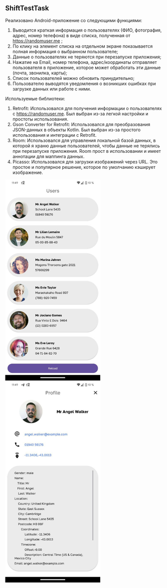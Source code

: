 ## ShiftTestTask
Реализовано Android-приложение со следующими функциями:
1. Выводится краткая информация о пользователях (ФИО, фотография, адрес, номер
телефона) в виде списка, полученная от https://randomuser.me ;
2. По клику на элемент списка на отдельном экране показывается полная информация о
выбранном пользователе;
3. Данные о пользователях не теряются при перезапуске приложения;
4. Нажатие на Email, номер телефона, адрес/координаты отправляет пользователя в
приложение, которое может обработать эти данные (почта, звонилка, карты);
5. Список пользователей можно обновить принудительно;
6. Пользователю выводятся уведомления о возникших ошибках при загрузке данных или
работе с ними.

Используемые библиотеки:
1. Retrofit: Использовался для получения информации о пользователях с https://randomuser.me. Был выбран из-за легкой настройки и простоты использования.
3. Gson Converter for Retrofit:  Использовался для преобразования JSON-данных в объекты Kotlin. Был выбран из-за простого использования и интеграции с Retrofit.
4. Room: Использовался для управления локальной базой данных, в которой я храню данные пользователей, чтобы данные не терялись при перезапуске приложения. Room прост в использовании и имеет аннотации для маппинга данных.
5. Picasso: Использовался для загрузки изображений через URL. Это простое и популярное решение, которое по умолчанию кэширует изображение.

<img src="https://github.com/NIKDIRF/ShiftTestTask/blob/main/users.jpg" width="303" height="640">  <img src="https://github.com/NIKDIRF/ShiftTestTask/blob/main/profile.jpg" width="303" height="640">
